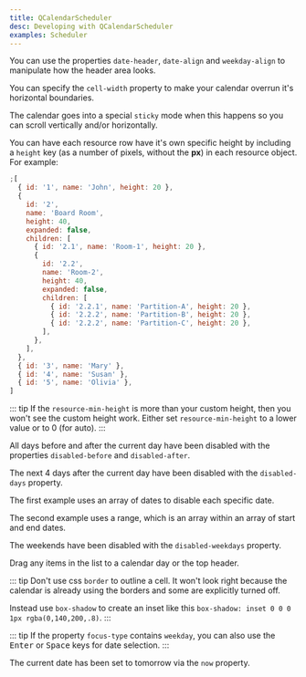 ```yaml
---
title: QCalendarScheduler
desc: Developing with QCalendarScheduler
examples: Scheduler
---
```


<script import>
import QCalendarSchedulerApi from '@quasar/quasar-ui-qcalendar/dist/api/QCalendarScheduler.json'
</script>

<MarkdownApi :api="QCalendarSchedulerApi" name="QCalendarScheduler"/>

You can use the properties `date-header`, `date-align` and `weekday-align` to manipulate how the header area looks.

<MarkdownExample title="Alignment" file="SchedulerAlignment" no-github no-edit/>

You can specify the `cell-width` property to make your calendar overrun it's horizontal boundaries.

The calendar goes into a special `sticky` mode when this happens so you can scroll vertically and/or horizontally.

<MarkdownExample title="Cell Width" file="SchedulerCellWidth" no-github no-edit/>

<MarkdownExample title="Children" file="SchedulerChildren" no-github no-edit/>

You can have each resource row have it's own specific height by including a `height` key (as a number of pixels, without the **px**) in each resource object. For example:

```js
;[
  { id: '1', name: 'John', height: 20 },
  {
    id: '2',
    name: 'Board Room',
    height: 40,
    expanded: false,
    children: [
      { id: '2.1', name: 'Room-1', height: 20 },
      {
        id: '2.2',
        name: 'Room-2',
        height: 40,
        expanded: false,
        children: [
          { id: '2.2.1', name: 'Partition-A', height: 20 },
          { id: '2.2.2', name: 'Partition-B', height: 20 },
          { id: '2.2.2', name: 'Partition-C', height: 20 },
        ],
      },
    ],
  },
  { id: '3', name: 'Mary' },
  { id: '4', name: 'Susan' },
  { id: '5', name: 'Olivia' },
]
```

::: tip
If the `resource-min-height` is more than your custom height, then you won't see the custom height work. Either set `resource-min-height` to a lower value or to 0 (for auto).
:::

<MarkdownExample title="Custom Height" file="SchedulerCustomHeight" no-github no-edit/>

<MarkdownExample title="Dark" file="SchedulerDark" no-github no-edit/>

<MarkdownExample title="Date Type" file="SchedulerDateType" no-github no-edit/>

All days before and after the current day have been disabled with the properties `disabled-before` and `disabled-after`.

<MarkdownExample title="Disabled Before After" file="SchedulerDisabledBeforeAfter" no-github no-edit/>

The next 4 days after the current day have been disabled with the `disabled-days` property.

The first example uses an array of dates to disable each specific date.

The second example uses a range, which is an array within an array of start and end dates.

<MarkdownExample title="Disabled Days" file="SchedulerDisabledDays" no-github no-edit/>

The weekends have been disabled with the `disabled-weekdays` property.

<MarkdownExample title="Disabled Weekdays" file="SchedulerDisabledWeekdays" no-github no-edit/>

Drag any items in the list to a calendar day or the top header.

::: tip
Don't use css `border` to outline a cell. It won't look right because the calendar is already using the borders and some are explicitly turned off.

Instead use `box-shadow` to create an inset like this `box-shadow: inset 0 0 0 1px rgba(0,140,200,.8)`.
:::

<MarkdownExample title="Drag And Drop" file="SchedulerDragAndDrop" no-github no-edit/>

<MarkdownExample title="First Day Monday" file="SchedulerFirstDayMonday" no-github no-edit/>

<MarkdownExample title="Five Day Workweek" file="SchedulerFiveDayWorkweek" no-github no-edit/>

::: tip
If the property `focus-type` contains `weekday`, you can also use the <kbd>Enter</kbd> or <kbd>Space</kbd> keys for date selection.
:::

<MarkdownExample title="Focusable Hoverable" file="SchedulerFocusableHoverable" no-github no-edit/>

<MarkdownExample title="Locale" file="SchedulerLocale" no-github no-edit/>

<MarkdownExample title="No Active Date" file="SchedulerNoActiveDate" no-github no-edit/>

The current date has been set to tomorrow via the `now` property.

<MarkdownExample title="Now" file="SchedulerNow" no-github no-edit/>

<MarkdownExample title="Slot - Head Resources" file="SchedulerSlotHeadResources" no-github no-edit/>

<MarkdownExample title="Slot - Resource Days" file="SchedulerSlotResourceDays" no-github no-edit/>

<MarkdownExample title="Slot - Resource Label" file="SchedulerSlotResourceLabel" no-github no-edit/>

<MarkdownExample title="Theme" file="SchedulerTheme" no-github no-edit/>

<MarkdownExample title="Width Height" file="SchedulerWidthHeight" no-github no-edit/>
